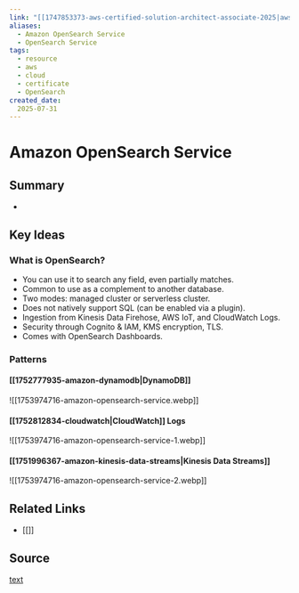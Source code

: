 ```yaml
---
link: "[[1747853373-aws-certified-solution-architect-associate-2025|aws Certified Solution Architect Associate 2025]]"
aliases: 
  - Amazon OpenSearch Service
  - OpenSearch Service
tags:
  - resource
  - aws
  - cloud
  - certificate
  - OpenSearch
created_date:
  2025-07-31
---
```

# Amazon OpenSearch Service
## Summary
- 

## Key Ideas
### What is OpenSearch?
- You can use it to search any field, even partially matches.
- Common to use as a complement to another database.
- Two modes: managed cluster or serverless cluster.
- Does not natively support SQL (can be enabled via a plugin).
- Ingestion from Kinesis Data Firehose, AWS IoT, and CloudWatch Logs.
- Security through Cognito & IAM, KMS encryption, TLS.
- Comes with OpenSearch Dashboards.

### Patterns
#### [[1752777935-amazon-dynamodb|DynamoDB]]
![[1753974716-amazon-opensearch-service.webp]]

#### [[1752812834-cloudwatch|CloudWatch]] Logs
![[1753974716-amazon-opensearch-service-1.webp]]

#### [[1751996367-amazon-kinesis-data-streams|Kinesis Data Streams]]
![[1753974716-amazon-opensearch-service-2.webp]]




## Related Links
- [[]]

## Source
[text]()
